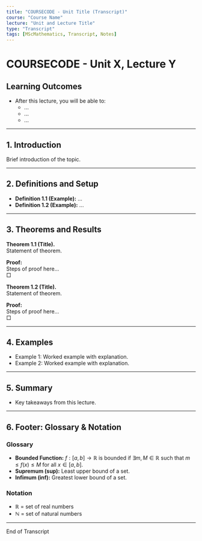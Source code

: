 ```yaml
---
title: "COURSECODE - Unit Title (Transcript)"
course: "Course Name"
lecture: "Unit and Lecture Title"
type: "Transcript"
tags: [MScMathematics, Transcript, Notes]
---
```


# COURSECODE - Unit X, Lecture Y

## Learning Outcomes
- After this lecture, you will be able to:
  - ...
  - ...
  - ...

---

## 1. Introduction
Brief introduction of the topic.

---

## 2. Definitions and Setup
- **Definition 1.1 (Example):** ...
- **Definition 1.2 (Example):** ...

---

## 3. Theorems and Results
**Theorem 1.1 (Title).**  
Statement of theorem.

**Proof:**  
Steps of proof here...  
□

**Theorem 1.2 (Title).**  
Statement of theorem.

**Proof:**  
Steps of proof here...  
□

---

## 4. Examples
- Example 1: Worked example with explanation.
- Example 2: Worked example with explanation.

---

## 5. Summary
- Key takeaways from this lecture.

---

## 6. Footer: Glossary & Notation

### Glossary
- **Bounded Function:** $f:[a,b] \to \mathbb{R}$ is bounded if $\exists m,M \in \mathbb{R}$ such that $m \leq f(x) \leq M$ for all $x \in [a,b]$.
- **Supremum (sup):** Least upper bound of a set.
- **Infimum (inf):** Greatest lower bound of a set.

### Notation
- $\mathbb{R}$ = set of real numbers
- $\mathbb{N}$ = set of natural numbers

---

End of Transcript
